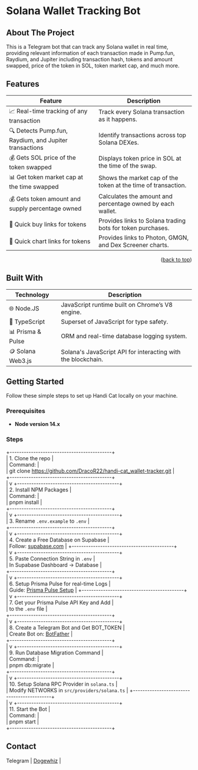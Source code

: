 # Solana Wallet Tracking Bot


## About The Project

This is a Telegram bot that can track any Solana wallet in real time, providing relevant information of each transaction made in Pump.fun, Raydium, and Jupiter including transaction hash, tokens and amount swapped, price of the token in SOL, token market cap, and much more.

## Features

| Feature                                             | Description                                                   |
|-----------------------------------------------------|---------------------------------------------------------------|
| 📈 Real-time tracking of any transaction            | Track every Solana transaction as it happens.                 |
| 🔍 Detects Pump.fun, Raydium, and Jupiter transactions | Identify transactions across top Solana DEXes.                |
| 💰 Gets SOL price of the token swapped              | Displays token price in SOL at the time of the swap.          |
| 📊 Get token market cap at the time swapped         | Shows the market cap of the token at the time of transaction. |
| 💰 Gets token amount and supply percentage owned    | Calculates the amount and percentage owned by each wallet.    |
| 🤖 Quick buy links for tokens                       | Provides links to Solana trading bots for token purchases.    |
| 🔗 Quick chart links for tokens                     | Provides links to Photon, GMGN, and Dex Screener charts.      |

<p align="right">(<a href="#readme-top">back to top</a>)</p>

## Built With

| Technology      | Description                                  |
|-----------------|----------------------------------------------|
| 🌐 Node.JS     | JavaScript runtime built on Chrome’s V8 engine. |
| 📘 TypeScript  | Superset of JavaScript for type safety.      |
| 📊 Prisma & Pulse | ORM and real-time database logging system.  |
| 🪙 Solana Web3.js | Solana's JavaScript API for interacting with the blockchain. |


<!-- GETTING STARTED -->

## Getting Started

Follow these simple steps to set up Handi Cat locally on your machine.

### Prerequisites

- **Node version 14.x**

### Steps

+-------------------------------------------+  
| 1. Clone the repo                        |  
|    Command:                              |  
|    git clone https://github.com/DracoR22/handi-cat_wallet-tracker.git  |  
+-------------------------------------------+  
        |
        v
+-------------------------------------------+  
| 2. Install NPM Packages                  |  
|    Command:                              |  
|    pnpm install                           |  
+-------------------------------------------+  
        |
        v
+-------------------------------------------+  
| 3. Rename `.env.example` to `.env`        |  
+-------------------------------------------+  
        |
        v
+-------------------------------------------+  
| 4. Create a Free Database on Supabase    |  
|    Follow: [supabase.com](https://supabase.com) |
+-------------------------------------------+  
        |
        v
+-------------------------------------------+  
| 5. Paste Connection String in `.env`     |  
|    In Supabase Dashboard -> Database     |  
+-------------------------------------------+  
        |
        v
+-------------------------------------------+  
| 6. Setup Prisma Pulse for real-time Logs  |  
|    Guide: [Prisma Pulse Setup](https://medium.com/@dilsharahasanka/prisma-pulse-hands-on-guide-b220954b3245) |
+-------------------------------------------+  
        |
        v
+-------------------------------------------+  
| 7. Get your Prisma Pulse API Key and Add  |  
|    to the `.env` file                    |  
+-------------------------------------------+  
        |
        v
+-------------------------------------------+  
| 8. Create a Telegram Bot and Get BOT_TOKEN |  
|    Create Bot on: [BotFather](https://core.telegram.org/bots#botfather) |  
+-------------------------------------------+  
        |
        v
+-------------------------------------------+  
| 9. Run Database Migration Command         |  
|    Command:                              |  
|    pnpm db:migrate                        |  
+-------------------------------------------+  
        |
        v
+-------------------------------------------+  
| 10. Setup Solana RPC Provider in `solana.ts` |  
|    Modify NETWORKS in `src/providers/solana.ts` |
+-------------------------------------------+  
        |
        v
+-------------------------------------------+  
| 11. Start the Bot                        |  
|    Command:                              |  
|    pnpm start                             |  
+-------------------------------------------+  


<!-- CONTACT -->

## Contact
  Telegram | [Dogewhiz](https://t.me/dogewhiz)                             |
